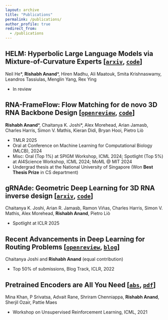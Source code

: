 ```yaml
---
layout: archive
title: "Publications"
permalink: /publications/
author_profile: true
redirect_from:
  - /publications
---
```


## HELM: Hyperbolic Large Language Models via Mixture-of-Curvature Experts [[`arxiv`](https://arxiv.org/abs/2505.24722), [`code`](https://github.com/Graph-and-Geometric-Learning/helm)]
Neil He\*, <strong>Rishabh Anand</strong>\*, Hiren Madhu, Ali Maatouk, Smita Krishnaswamy, Leandros Tassiulas, Menglin Yang, Rex Ying
- In review

## RNA-FrameFlow: Flow Matching for de novo 3D RNA Backbone Design [[`openreview`](https://openreview.net/forum?id=wOc1Yx5s09), [`code`](https://github.com/rish-16/rna-backbone-design)]
<strong>Rishabh Anand</strong>\*, Chaitanya K. Joshi\*, Alex Morehead, Arian Jamasb, Charles Harris, Simon V. Mathis, Kieran Didi, Bryan Hooi, Pietro Liò
- TMLR 2025
- Oral at Conference on Machine Learning for Computational Biology (MLCB), 2024
- Misc: Oral (Top 1%) at SPIGM Workshop, ICML 2024; Spotlight (Top 5%) at AI4Science Workshop, ICML 2024; MoML @ MIT 2024
- Undergrad thesis at the National University of Singapore (Won **Best Thesis Prize** in CS department)

## gRNAde: Geometric Deep Learning for 3D RNA inverse design [[`arxiv`](https://arxiv.org/abs/2305.14749), [`code`](https://github.com/chaitjo/geometric-rna-design)]
Chaitanya K. Joshi, Arian R. Jamasb, Ramon Viñas, Charles Harris, Simon V. Mathis, Alex Morehead, <strong>Rishabh Anand</strong>, Pietro Liò
- Spotlight at ICLR 2025

## Recent Advancements in Deep Learning for Routing Problems [[`openreview`](https://openreview.net/forum?id=4K7Na7nT65C), [`blog`](https://rish-16.github.io/posts/routing-dl/)]
Chaitanya Joshi and <strong>Rishabh Anand</strong> (equal contribution)
- Top 50% of submissions, Blog Track, ICLR, 2022

## Pretrained Encoders are All You Need [[`abs`](https://arxiv.org/abs/2106.05139), [`pdf`](https://arxiv.org/pdf/2106.05139)]
Mina Khan, P Srivatsa, Advait Rane, Shriram Chenniappa, <strong>Rishabh Anand</strong>, Sherjil Ozair, Pattie Maes
- Workshop on Unsupervised Reinforcement Learning, ICML, 2021
